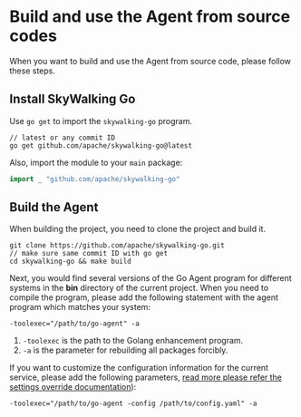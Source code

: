 # Build and use the Agent from source codes

When you want to build and use the Agent from source code, please follow these steps.

## Install SkyWalking Go

Use `go get` to import the `skywalking-go` program.

```shell
// latest or any commit ID
go get github.com/apache/skywalking-go@latest
```

Also, import the module to your `main` package: 

```go
import _ "github.com/apache/skywalking-go"
```

## Build the Agent

When building the project, you need to clone the project and build it.

```shell
git clone https://github.com/apache/skywalking-go.git
// make sure same commit ID with go get
cd skywalking-go && make build
```

Next, you would find several versions of the Go Agent program for different systems in the **bin** directory of the current project. 
When you need to compile the program, please add the following statement with the agent program which matches your system:

```shell
-toolexec="/path/to/go-agent" -a
```

1. `-toolexec` is the path to the Golang enhancement program.
2. `-a` is the parameter for rebuilding all packages forcibly.

If you want to customize the configuration information for the current service, please add the following parameters, 
[read more please refer the settings override documentation](../advanced-features/settings-override.md)):

```shell
-toolexec="/path/to/go-agent -config /path/to/config.yaml" -a
```